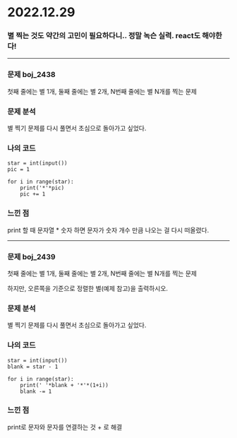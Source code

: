 # 2022.12.29

### 별 찍는 것도 약간의 고민이 필요하다니.. 정말 녹슨 실력. react도 해야한다!

--- 

### 문제 boj_2438

첫째 줄에는 별 1개, 둘째 줄에는 별 2개, N번째 줄에는 별 N개를 찍는 문제

### 문제 분석

별 찍기 문제를 다시 풀면서 초심으로 돌아가고 싶었다.

### 나의 코드

```
star = int(input())
pic = 1

for i in range(star):
    print('*'*pic)
    pic += 1
```

### 느낀 점

print 할 때 문자열 * 숫자 하면 문자가 숫자 개수 만큼 나오는 걸 다시 떠올렸다.

---

### 문제 boj_2439

첫째 줄에는 별 1개, 둘째 줄에는 별 2개, N번째 줄에는 별 N개를 찍는 문제

하지만, 오른쪽을 기준으로 정렬한 별(예제 참고)을 출력하시오.

### 문제 분석

별 찍기 문제를 다시 풀면서 초심으로 돌아가고 싶었다.

### 나의 코드

```
star = int(input())
blank = star - 1

for i in range(star):
    print(' '*blank + '*'*(1+i))
    blank -= 1

```

### 느낀 점

print로 문자와 문자를 연결하는 것 + 로 해결